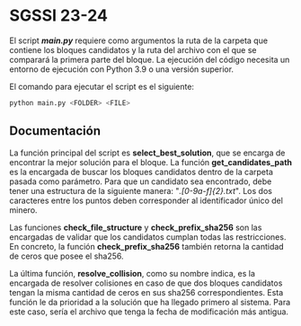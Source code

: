 # SGSSI 23-24

El script ***main.py*** requiere como argumentos la ruta de la carpeta que contiene los bloques candidatos y la ruta del archivo con el que se comparará la primera parte del bloque. La ejecución del código necesita un entorno de ejecución con Python 3.9 o una versión superior.

El comando para ejecutar el script es el siguiente:

```bash
python main.py <FOLDER> <FILE>
```

## Documentación

La función principal del script es **select_best_solution**, que se encarga de encontrar la mejor solución para el bloque. La función **get_candidates_path** es la encargada de buscar los bloques candidatos dentro de la carpeta pasada como parámetro. Para que un candidato sea encontrado, debe tener una estructura de la siguiente manera: "*.[0-9a-f]{2}.txt*". Los dos caracteres entre los puntos deben corresponder al identificador único del minero.

Las funciones **check_file_structure** y **check_prefix_sha256** son las encargadas de validar que los candidatos cumplan todas las restricciones. En concreto, la función **check_prefix_sha256** también retorna la cantidad de ceros que posee el sha256.

La última función, **resolve_collision**, como su nombre indica, es la encargada de resolver colisiones en caso de que dos bloques candidatos tengan la misma cantidad de ceros en sus sha256 correspondientes. Esta función le da prioridad a la solución que ha llegado primero al sistema. Para este caso, sería el archivo que tenga la fecha de modificación más antigua.
